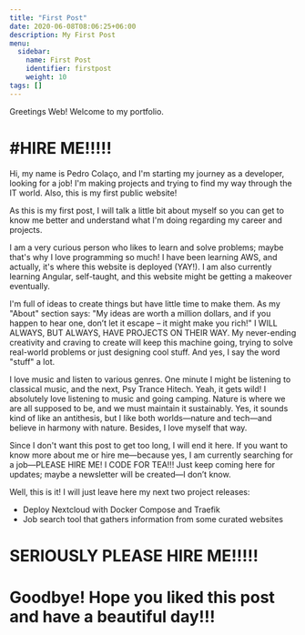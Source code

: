```yaml
---
title: "First Post"
date: 2020-06-08T08:06:25+06:00
description: My First Post
menu:
  sidebar:
    name: First Post
    identifier: firstpost
    weight: 10
tags: []
---
```


Greetings Web! Welcome to my portfolio.

<h1>#HIRE ME!!!!!</h1>

Hi, my name is Pedro Colaço, and I'm starting my journey as a developer, looking for a job! I'm making projects and trying to find my way through the IT world. Also, this is my first public website!

As this is my first post, I will talk a little bit about myself so you can get to know me better and understand what I'm doing regarding my career and projects.

I am a very curious person who likes to learn and solve problems; maybe that's why I love programming so much! I have been learning AWS, and actually, it's where this website is deployed (YAY!). I am also currently learning Angular, self-taught, and this website might be getting a makeover eventually.

I'm full of ideas to create things but have little time to make them. As my "About" section says: "My ideas are worth a million dollars, and if you happen to hear one, don’t let it escape – it might make you rich!" I WILL ALWAYS, BUT ALWAYS, HAVE PROJECTS ON THEIR WAY. My never-ending creativity and craving to create will keep this machine going, trying to solve real-world problems or just designing cool stuff. And yes, I say the word "stuff" a lot.

I love music and listen to various genres. One minute I might be listening to classical music, and the next, Psy Trance Hitech. Yeah, it gets wild! I absolutely love listening to music and going camping. Nature is where we are all supposed to be, and we must maintain it sustainably. Yes, it sounds kind of like an antithesis, but I like both worlds—nature and tech—and believe in harmony with nature. Besides, I love myself that way.

Since I don't want this post to get too long, I will end it here. If you want to know more about me or hire me—because yes, I am currently searching for a job—PLEASE HIRE ME! I CODE FOR TEA!!! Just keep coming here for updates; maybe a newsletter will be created—I don’t know.

Well, this is it! I will just leave here my next two project releases:

- Deploy Nextcloud with Docker Compose and Traefik
- Job search tool that gathers information from some curated websites

<h1>SERIOUSLY PLEASE HIRE ME!!!!!</h1>

<h1>Goodbye! Hope you liked this post and have a beautiful day!!!</h1>
